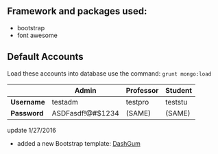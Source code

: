 
## Framework and packages used:
- bootstrap
- font awesome


## Default Accounts
Load these accounts into database use the command: `grunt mongo:load`

|              | Admin  |  Professor  | Student     |
| ------------ | ------ | ------------ | --------------- |
| **Username** | testadm  | testpro | teststu |
| **Password** | ASDFasdf!@#$1234  | (SAME) |(SAME) |


update 1/27/2016
- added a new Bootstrap template: [DashGum](http://blacktie.co/2014/07/dashgum-free-dashboard/)

